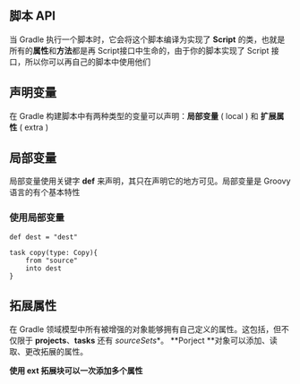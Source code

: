 ## 脚本 API

当 Gradle 执行一个脚本时，它会将这个脚本编译为实现了 **Script** 的类，也就是所有的**属性**和**方法**都是再 Script接口中生命的，由于你的脚本实现了 Script 接口，所以你可以再自己的脚本中使用他们

## 声明变量

在 Gradle 构建脚本中有两种类型的变量可以声明：**局部变量** ( local ) 和 **扩展属性** ( extra ) 

## 局部变量

局部变量使用关键字 **def** 来声明，其只在声明它的地方可见。局部变量是 Groovy 语言的有个基本特性

### 使用局部变量

```
def dest = "dest"

task copy(type: Copy){
    from "source"
    into dest
}

```

## 拓展属性

在 Gradle 领域模型中所有被增强的对象能够拥有自己定义的属性。这包括，但不仅限于 **projects**、**tasks** 还有 *sourceSets**。 **Porject **对象可以添加、读取、更改拓展的属性。

**使用 ext 拓展块可以一次添加多个属性**

